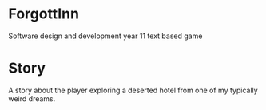# ForgottInn
Software design and development year 11 text based game

# Story
A story about the player exploring a deserted hotel from one of my typically weird dreams.
